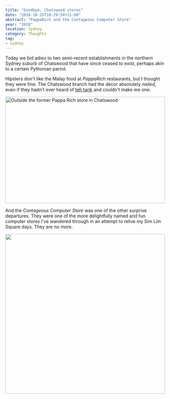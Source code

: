 ```yaml
---
title: "Goodbye, Chatswood stores"
date: "2018-10-25T18:29:54+11:00"
abstract: "PappaRich and the Contageous Computer Store"
year: "2018"
location: Sydney
category: Thoughts
tag:
- sydney
---
```

Today we bid adieu to two semi-recent establishments in the northern Sydney suburb of Chatswood that have since ceased to exist, perhaps akin to a certain Pythonian parrot.

Hipsters don't like the Malay food at *PappaRich* restaurants, but I thought they were fine. The Chatswood branch had the decor absolutely *nailed*, even if they hadn't ever heard of [teh tarik] and couldn't make me one.

<p><img src="https://rubenerd.com/files/2018/chatswood-paparich@1x.jpg" srcset="https://rubenerd.com/files/2018/chatswood-paparich@1x.jpg 1x, https://rubenerd.com/files/2018/chatswood-paparich@2x.jpg 2x" alt="Outside the former Pappa Rich store in Chatswood" style="width:500px; height:333px;" /></p>

And the *Contageous Computer Store* was one of the other surprise departures. They were one of the more delightfully named and fun computer stores I've wandered through in an attempt to relive my Sim Lim Square days. They are no more.

<p><img src="https://rubenerd.com/files/2018/chatswood-contageous@1x.jpg" srcset="https://rubenerd.com/files/2018/chatswood-contageous@1x.jpg 1x, https://rubenerd.com/files/2018/chatswood-contageous@2x.jpg 2x" alt="" style="width:500px" /></p>

[teh tarik]: https://en.wikipedia.org/wiki/Teh_tarik

